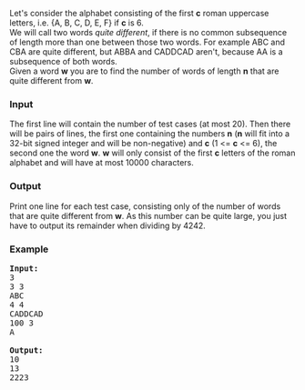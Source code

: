 <p>
Let's consider the alphabet consisting of the first <b>c</b> roman uppercase letters, i.e. {A, B, C, D, E, F} if <b>c</b> is 6.
<br>
We will call two words <i>quite different</i>, if there is no common subsequence of length more than one between those two words. For example ABC and CBA are quite different, but ABBA and CADDCAD aren't, because AA is a subsequence of both words.
<br>
Given a word <b>w</b> you are to find the number of words of length <b>n</b> that are quite different from <b>w</b>.

</p><h3>Input</h3>
<p>
The first line will contain the number of test cases (at most 20). Then there will be pairs of lines, the first one containing the numbers <b>n</b> (<b>n</b> will fit into a 32-bit signed integer and will be non-negative) and <b>c</b> (1 &lt;= <b>c</b> &lt;= 6), the second one the word <b>w</b>. <b>w</b> will only consist of the first <b>c</b> letters of the roman alphabet and will have at most 10000 characters.

</p><h3>Output</h3>
<p>
Print one line for each test case, consisting only of the number of words that are quite different from <b>w</b>. As this number can be quite large, you just have to output its remainder when dividing by 4242.

</p><h3>Example</h3>

<pre><b>Input:</b>
3
3 3
ABC
4 4
CADDCAD
100 3
A

<b>Output:</b>
10
13
2223

</pre>